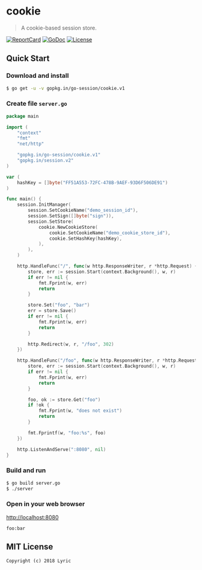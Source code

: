 # cookie

> A cookie-based session store.

[![ReportCard][reportcard-image]][reportcard-url] [![GoDoc][godoc-image]][godoc-url] [![License][license-image]][license-url]

## Quick Start

### Download and install

```bash
$ go get -u -v gopkg.in/go-session/cookie.v1
```

### Create file `server.go`

```go
package main

import (
	"context"
	"fmt"
	"net/http"

	"gopkg.in/go-session/cookie.v1"
	"gopkg.in/session.v2"
)

var (
	hashKey = []byte("FF51A553-72FC-478B-9AEF-93D6F506DE91")
)

func main() {
	session.InitManager(
		session.SetCookieName("demo_session_id"),
		session.SetSign([]byte("sign")),
		session.SetStore(
			cookie.NewCookieStore(
				cookie.SetCookieName("demo_cookie_store_id"),
				cookie.SetHashKey(hashKey),
			),
		),
	)

	http.HandleFunc("/", func(w http.ResponseWriter, r *http.Request) {
		store, err := session.Start(context.Background(), w, r)
		if err != nil {
			fmt.Fprint(w, err)
			return
		}

		store.Set("foo", "bar")
		err = store.Save()
		if err != nil {
			fmt.Fprint(w, err)
			return
		}

		http.Redirect(w, r, "/foo", 302)
	})

	http.HandleFunc("/foo", func(w http.ResponseWriter, r *http.Request) {
		store, err := session.Start(context.Background(), w, r)
		if err != nil {
			fmt.Fprint(w, err)
			return
		}

		foo, ok := store.Get("foo")
		if !ok {
			fmt.Fprint(w, "does not exist")
			return
		}

		fmt.Fprintf(w, "foo:%s", foo)
	})

	http.ListenAndServe(":8080", nil)
}
```

### Build and run

```bash
$ go build server.go
$ ./server
```

### Open in your web browser

<http://localhost:8080>

    foo:bar


## MIT License

    Copyright (c) 2018 Lyric

[reportcard-url]: https://goreportcard.com/report/gopkg.in/go-session/cookie.v1
[reportcard-image]: https://goreportcard.com/badge/gopkg.in/go-session/cookie.v1
[godoc-url]: https://godoc.org/gopkg.in/go-session/cookie.v1
[godoc-image]: https://godoc.org/gopkg.in/go-session/cookie.v1?status.svg
[license-url]: http://opensource.org/licenses/MIT
[license-image]: https://img.shields.io/npm/l/express.svg
